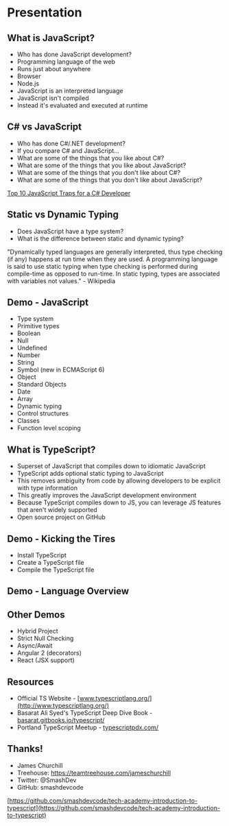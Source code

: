 
# Presentation

## What is JavaScript?

* Who has done JavaScript development?
* Programming language of the web
 * Runs just about anywhere
 * Browser
 * Node.js
* JavaScript is an interpreted language
 * JavaScript isn't compiled
 * Instead it's evaluated and executed at runtime

## C# vs JavaScript

* Who has done C#/.NET development?
* If you compare C# and JavaScript...
 * What are some of the things that you like about C#?
 * What are some of the things that you like about JavaScript?
 * What are some of the things that you don't like about C#?
 * What are some of the things that you don't like about JavaScript?

[Top 10 JavaScript Traps for a C# Developer](http://prasadhonrao.com/top-10-javascript-traps-for-a-csharp-developer/)

## Static vs Dynamic Typing

* Does JavaScript have a type system?
* What is the difference between static and dynamic typing?

"Dynamically typed languages are generally interpreted, thus type checking (if any) happens at run time when they are used. A programming language is said to use static typing when type checking is performed during compile-time as opposed to run-time. In static typing, types are associated with variables not values." - Wikipedia

## Demo - JavaScript

* Type system
 * Primitive types
  * Boolean
  * Null
  * Undefined
  * Number
  * String
  * Symbol (new in ECMAScript 6)
 * Object
 * Standard Objects
  * Date
  * Array
 * Dynamic typing
* Control structures
* Classes
* Function level scoping

## What is TypeScript?

* Superset of JavaScript that compiles down to idiomatic JavaScript
* TypeScript adds optional static typing to JavaScript
 * This removes ambiguity from code by allowing developers to be explicit with type information
 * This greatly improves the JavaScript development environment
* Because TypeScript compiles down to JS, you can leverage JS features that aren't widely supported
* Open source project on GitHub

## Demo - Kicking the Tires

* Install TypeScript
* Create a TypeScript file
* Compile the TypeScript file

## Demo - Language Overview

## Other Demos

* Hybrid Project
* Strict Null Checking
* Async/Await
* Angular 2 (decorators)
* React (JSX support)

## Resources

* Official TS Website - [www.typescriptlang.org/](http://www.typescriptlang.org/)
* Basarat Ali Syed's TypeScript Deep Dive Book - [basarat.gitbooks.io/typescript/](http://basarat.gitbooks.io/typescript/)
* Portland TypeScript Meetup - [typescriptpdx.com/](http://typescriptpdx.com/)

## Thanks!

* James Churchill
* Treehouse: https://teamtreehouse.com/jameschurchill
* Twitter: @SmashDev
* GitHub: smashdevcode

[https://github.com/smashdevcode/tech-academy-introduction-to-typescript](https://github.com/smashdevcode/tech-academy-introduction-to-typescript)
